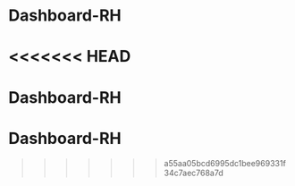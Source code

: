 # Dashboard-RH
<<<<<<< HEAD
=======
# Dashboard-RH
# Dashboard-RH
>>>>>>> a55aa05bcd6995dc1bee969331f34c7aec768a7d
